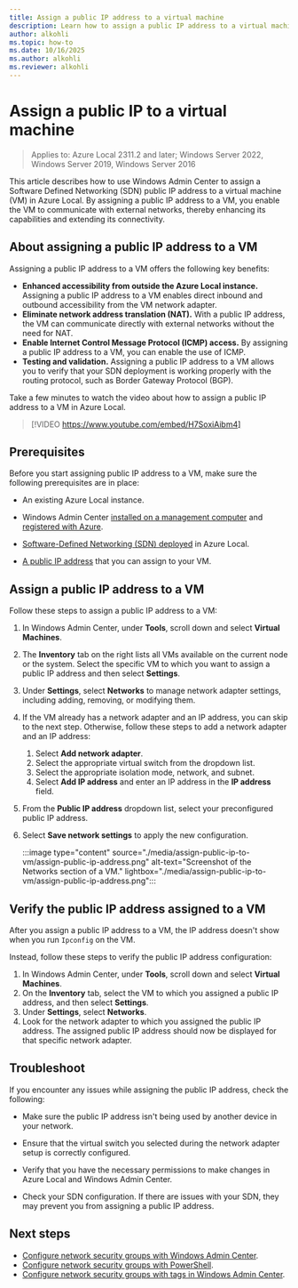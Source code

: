 ```yaml
---
title: Assign a public IP address to a virtual machine
description: Learn how to assign a public IP address to a virtual machine in Software Defined Networking managed by on-premises tools.
author: alkohli
ms.topic: how-to
ms.date: 10/16/2025
ms.author: alkohli
ms.reviewer: alkohli
---
```


# Assign a public IP to a virtual machine

> Applies to: Azure Local 2311.2 and later; Windows Server 2022, Windows Server 2019, Windows Server 2016

This article describes how to use Windows Admin Center to assign a Software Defined Networking (SDN) public IP address to a virtual machine (VM) in Azure Local. By assigning a public IP address to a VM, you enable the VM to communicate with external networks, thereby enhancing its capabilities and extending its connectivity.

## About assigning a public IP address to a VM

Assigning a public IP address to a VM offers the following key benefits:

- **Enhanced accessibility from outside the Azure Local instance.** Assigning a public IP address to a VM enables direct inbound and outbound accessibility from the VM network adapter.
- **Eliminate network address translation (NAT).** With a public IP address, the VM can communicate directly with external networks without the need for NAT.
- **Enable Internet Control Message Protocol (ICMP) access.** By assigning a public IP address to a VM, you can enable the use of ICMP.
- **Testing and validation.** Assigning a public IP address to a VM allows you to verify that your SDN deployment is working properly with the routing protocol, such as Border Gateway Protocol (BGP).

Take a few minutes to watch the video about how to assign a public IP address to a VM in Azure Local.
> [!VIDEO https://www.youtube.com/embed/H7SoxiAibm4]

## Prerequisites

Before you start assigning public IP address to a VM, make sure the following prerequisites are in place:

- An existing Azure Local instance.

- Windows Admin Center [installed on a management computer](/windows-server/manage/windows-admin-center/deploy/install) and [registered with Azure](./register-windows-admin-center.md).

- [Software-Defined Networking (SDN) deployed](../deploy/sdn-wizard-23h2.md) in Azure Local.

- [A public IP address](./load-balancers.md#create-a-public-ip-address-slb) that you can assign to your VM.

## Assign a public IP address to a VM

Follow these steps to assign a public IP address to a VM:

1. In Windows Admin Center, under **Tools**, scroll down and select **Virtual Machines**.
1. The **Inventory** tab on the right lists all VMs available on the current node or the system. Select the specific VM to which you want to assign a public IP address and then select **Settings**.
1. Under **Settings**, select **Networks** to manage network adapter settings, including adding, removing, or modifying them.
1. If the VM already has a network adapter and an IP address, you can skip to the next step. Otherwise, follow these steps to add a network adapter and an IP address:
    1. Select **Add network adapter**.
    1. Select the appropriate virtual switch from the dropdown list.
    1. Select the appropriate isolation mode, network, and subnet.
    1. Select **Add IP address** and enter an IP address in the **IP address** field.
1. From the **Public IP address** dropdown list, select your preconfigured public IP address.
1. Select **Save network settings** to apply the new configuration.

    :::image type="content" source="./media/assign-public-ip-to-vm/assign-public-ip-address.png" alt-text="Screenshot of the Networks section of a VM." lightbox="./media/assign-public-ip-to-vm/assign-public-ip-address.png":::

## Verify the public IP address assigned to a VM

After you assign a public IP address to a VM, the IP address doesn't show when you run `Ipconfig` on the VM.

Instead, follow these steps to verify the public IP address configuration:

1. In Windows Admin Center, under **Tools**, scroll down and select **Virtual Machines**.
1. On the **Inventory** tab, select the VM to which you assigned a public IP address, and then select **Settings**.
1. Under **Settings**, select **Networks**.
1. Look for the network adapter to which you assigned the public IP address. The assigned public IP address should now be displayed for that specific network adapter.

## Troubleshoot

If you encounter any issues while assigning the public IP address, check the following:

- Make sure the public IP address isn't being used by another device in your network.

- Ensure that the virtual switch you selected during the network adapter setup is correctly configured.

- Verify that you have the necessary permissions to make changes in Azure Local and Windows Admin Center.

- Check your SDN configuration. If there are issues with your SDN, they may prevent you from assigning a public IP address.

## Next steps

- [Configure network security groups with Windows Admin Center](./use-datacenter-firewall-windows-admin-center.md).
- [Configure network security groups with PowerShell](./use-datacenter-firewall-powershell.md).
- [Configure network security groups with tags in Windows Admin Center](./configure-network-security-groups-with-tags.md).
